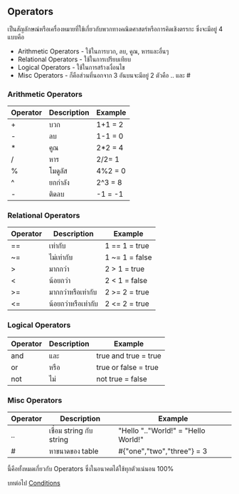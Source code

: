 ## Operators
เป็นสัญลักษณ์หรือเครื่องหมายที่ใช้เกี่ยวกับพวกทางคณิตศาสตร์หรือการคิดเชิงตรรกะ ซึ่งจะมีอยู่ 4 แบบคือ
- Arithmetic Operators - ใช้ในการบวก, ลบ, คูณ, หารและอื่นๆ
- Relational Operators - ใช้ในการเปรียบเทียบ
- Logical Operators - ใช้ในการสร้างเงื่อนไข
- Misc Operators - ก็คือส่วนที่นอกจาก 3 อันบนจะมีอยู่ 2 ตัวคือ .. และ #
### Arithmetic Operators
| Operator | Description | Example |
| --- | --- | --- |
| + | บวก | 1+1 = 2 |
| - | ลบ | 1-1 = 0 |
| * | คูณ | 2*2 = 4 |
| / | หาร | 2/2= 1 |
| % | โมดูลัส | 4%2 = 0 |
| ^ | ยกกำลัง | 2^3 = 8 |
| - | ติดลบ | -1 = -1 |

### Relational Operators
| Operator | Description | Example |
| --- | --- | --- |
| == | เท่ากับ | 1 == 1 = true |
| ~= | ไม่เท่ากับ | 1 ~= 1 = false |
| > | มากกว่า | 2 > 1 = true |
| < | น้อยกว่า | 2 < 1 = false |
| >= | มากกว่าหรือเท่ากับ | 2 >= 2 = true |
| <= | น้อยกว่าหรือเท่ากับ | 2 <= 2 = true |

### Logical Operators
| Operator | Description | Example |
| --- | --- | --- |
| and | และ | true and true = true |
| or | หรือ | true or false = true |
| not | ไม่ | not true = false |

### Misc Operators
| Operator | Description | Example |
| --- | --- | --- |
| .. | เชื่อม string กับ string | "Hello ".."World!" = "Hello World!" |
| # | หาขนาดของ table | #{"one","two","three"} = 3 |

นี้คือทั้งหมดเกี่ยวกับ Operators ซึ่งในอนาคตได้ใช้ทุกตัวแน่นอน 100%

บทต่อไป [Conditions](https://github.com/xN3k0x/Lua-Docs/blob/main/1.6%20Conditions.md)
